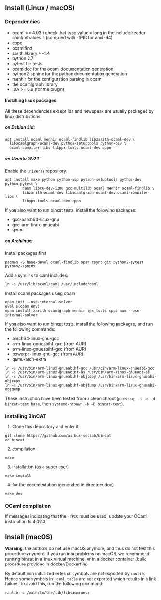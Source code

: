 ## Install (Linux / macOS)
### Dependencies

* ocaml >= 4.03 / check that type value = long in the include header caml/mlvalues.h (compiled with -fPIC for amd-64)
* cppo
* ocamlfind
* zarith library >=1.4
* python 2.7
* pytest for tests
* ocamldoc for the ocaml documentation generation
* python2-sphinx for the python documentation generation
* menhir for the configuration parsing in ocaml
* the ocamlgraph library
* IDA >= 6.9 (for the plugin)

#### Installing linux packages
All these dependencies except ida and newspeak are usually packaged by linux
distributions.

##### on Debian Sid:
```
apt install ocaml menhir ocaml-findlib libzarith-ocaml-dev \
  libocamlgraph-ocaml-dev python-setuptools python-dev \
  ocaml-compiler-libs libppx-tools-ocaml-dev cppo
```

##### on Ubuntu 16.04:
Enable the `universe` repository.
```
apt install make python python-pip python-setuptools python-dev python-pytest \
        nasm libc6-dev-i386 gcc-multilib ocaml menhir ocaml-findlib \
        libzarith-ocaml-dev libocamlgraph-ocaml-dev ocaml-compiler-libs \
        libppx-tools-ocaml-dev cppo
```

If you also want to run bincat tests, install the following packages:
* gcc-aarch64-linux-gnu
* gcc-arm-linux-gnueabi
* qemu

##### on Archlinux:
Install packages first
```
pacman -S base-devel ocaml-findlib opam rsync git python2-pytest python2-sphinx
```

Add a symlink to caml includes:
```
ln -s /usr/lib/ocaml/caml /usr/include/caml
```

Install ocaml packages using opam
```
opam init --use-internal-solver
eval $(opam env)
opam install zarith ocamlgraph menhir ppx_tools cppo num --use-internal-solver
```

If you also want to run bincat tests, install the following packages, and run the following commands:
* aarch64-linux-gnu-gcc
* arm-linux-gnueabihf-gcc (from AUR)
* arm-linux-gnueabihf-gcc (from AUR)
* powerpc-linux-gnu-gcc (from AUR)
* qemu-arch-extra
```
ln -s /usr/bin/arm-linux-gnueabihf-gcc /usr/bin/arm-linux-gnueabi-gcc
ln -s /usr/bin/arm-linux-gnueabihf-as /usr/bin/arm-linux-gnueabi-as
ln -s /usr/bin/arm-linux-gnueabihf-objcopy /usr/bin/arm-linux-gnueabi-objcopy
ln -s /usr/bin/arm-linux-gnueabihf-objdump /usr/bin/arm-linux-gnueabi-objdump
```


These instruction have been tested from a clean chroot (`pacstrap -i -c -d bincat-test base`, then `systemd-nspawn -b -D bincat-test`).

### Installing BinCAT

1. Clone this depository and enter it
```
git clone https://github.com/airbus-seclab/bincat
cd bincat
```

2. compilation

```
make
```

3. installation (as a super user)

```
make install
```

4. for the documentation (generated in directory doc)

```
make doc
```

### OCaml compilation
If messages indicating that the `-fPIC` must be used, update your OCaml installation to 4.02.3.

## Install (macOS)
**Warning**: the authors do not use macOS anymore, and thus do not test this
procedure anymore. If you run into problems on macOS, we recommend running
bincat in a linux virtual machine, or in a docker container (build procedure
provided in docker/Dockerfile).

By default non initialized external symbols are not exported by `ranlib`.
Hence some symbols in `_caml_table` are not exported which results in a link
failure.
To avoid this, run the following command:

```
ranlib -c /path/to/the/lib/libsasmrun.a
```
